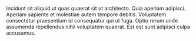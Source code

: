 Incidunt sit aliquid ut quas quaerat sit ut architecto. Quia aperiam adipisci. Aperiam sapiente et molestiae autem tempore debitis. Voluptatem consectetur praesentium id consequatur qui ut fuga. Optio rerum unde assumenda repellendus nihil voluptatem quaerat. Est est sunt adipisci culpa accusamus.